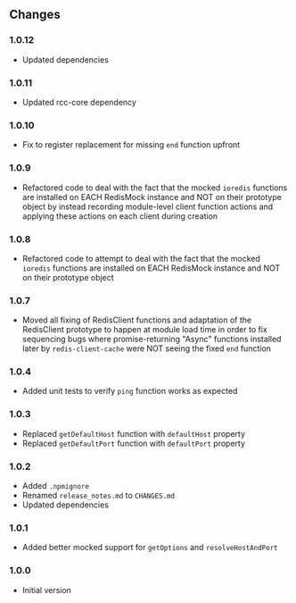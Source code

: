 ## Changes

### 1.0.12
- Updated dependencies

### 1.0.11
- Updated rcc-core dependency

### 1.0.10
- Fix to register replacement for missing `end` function upfront

### 1.0.9
- Refactored code to deal with the fact that the mocked `ioredis` functions are installed on EACH RedisMock instance and 
  NOT on their prototype object by instead recording module-level client function actions and applying these actions on 
  each client during creation
  
### 1.0.8
- Refactored code to attempt to deal with the fact that the mocked `ioredis` functions are installed on EACH RedisMock 
  instance and NOT on their prototype object

### 1.0.7
- Moved all fixing of RedisClient functions and adaptation of the RedisClient prototype to happen at module load time 
  in order to fix sequencing bugs where promise-returning "Async" functions installed later by `redis-client-cache` 
  were NOT seeing the fixed `end` function

### 1.0.4
- Added unit tests to verify `ping` function works as expected

### 1.0.3
- Replaced `getDefaultHost` function with `defaultHost` property
- Replaced `getDefaultPort` function with `defaultPort` property

### 1.0.2
- Added `.npmignore`
- Renamed `release_notes.md` to `CHANGES.md`
- Updated dependencies

### 1.0.1
- Added better mocked support for `getOptions` and `resolveHostAndPort`

### 1.0.0
- Initial version